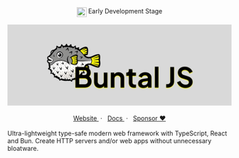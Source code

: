 <section align="center">
  <img align="top" src="https://media.tenor.com/yjOrdcOkLPUAAAAj/green-dot.gif" width="22px" height="22px" />
  <span>Early Development Stage</span>
<section>
<br/>
<section>
  <img src="./banner.png" alt="Buntal JS"/>
</section>
<br/>
<section align="center">
  <a href="https://buntaljs.org" target="_blank">
    Website
  </a>
  <span> &nbsp;&middot; &nbsp;</span>
  <a href="https://docs.buntaljs.org" target="_blank">
    Docs
  </a>
  <span> &nbsp;&middot; &nbsp;</span>
  <a href="https://github.com/sponsors/mgilangjanuar" target="_blank">
    Sponsor &hearts;
  </a>
</section>
<br/>
<section align="left" markdown="1">
Ultra-lightweight type-safe modern web framework with TypeScript, React and Bun. Create HTTP servers and/or web apps without unnecessary bloatware.
</section>
